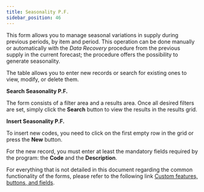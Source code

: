 ```yaml
---
title: Seasonality P.F.
sidebar_position: 46
---
```


This form allows you to manage seasonal variations in supply during previous periods, by item and period. This operation can be done manually or automatically with the *Data Recovery* procedure from the previous supply in the current forecast; the procedure offers the possibility to generate seasonality.

The table allows you to enter new records or search for existing ones to view, modify, or delete them.

**Search Seasonality P.F.**

The form consists of a filter area and a results area. Once all desired filters are set, simply click the **Search** button to view the results in the results grid.

**Insert Seasonality P.F.**

To insert new codes, you need to click on the first empty row in the grid or press the **New** button.

For the new record, you must enter at least the mandatory fields required by the program: the **Code** and the **Description**.

For everything that is not detailed in this document regarding the common functionality of the forms, please refer to the following link [Custom features, buttons, and fields](/docs/guide/common).